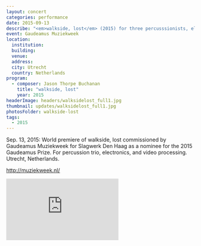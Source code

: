 ```yaml
---
layout: concert
categories: performance
date: 2015-09-13
describe: "<em>walkside, lost</em> (2015) for three percusssionists, electronics, and live video processing, world premiere. Slagwerk Den Haag. Commissioned by Gaudeamus Muziekweeek as a nominee for the 2015 Gaudeamus Prize."
event: Gaudeamus Muziekweek
location:
  institution:
  building:
  venue:
  address:
  city: Utrecht
  country: Netherlands
program:
  - composer: Jason Thorpe Buchanan
    title: "walkside, lost"
    year: 2015
headerImage: headers/walksidelost_full1.jpg
thumbnail: updates/walksidelost_full1.jpg
photosFolder: walkside-lost
tags:
  - 2015
---
```


Sep. 13, 2015: World premiere of walkside, lost commissioned by Gaudeamus Muziekweek for Slagwerk Den Haag as a nominee for the 2015 Gaudeamus Prize. For percussion trio, electronics, and video processing. Utrecht, Netherlands.

http://muziekweek.nl/

<section class="score-vid-header module-bg-dark" background-color="#051f4a">
<div class="row full-width" width="100%">
    <div class="col-12 nopadding"><iframe class="embed-responsive-item" height="165vh" src="https://player.vimeo.com/video/140159929" frameborder="0" allowfullscreen></iframe></div><br>
</div><br>
</section>
